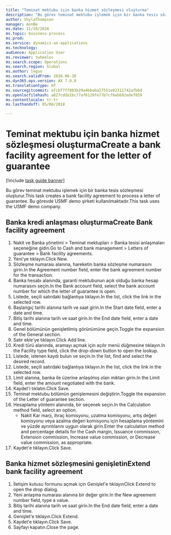 ```yaml
--- 
title: "Teminat mektubu için banka hizmet sözleşmesi oluşturma"
description: "Bu görev teminat mektubu işlemek için bir banka tesis sözleşmesi oluşturur."
author: ShylaThompson
manager: AnnBe
ms.date: 11/10/2016
ms.topic: business-process
ms.prod: 
ms.service: dynamics-ax-applications
ms.technology: 
audience: Application User
ms.reviewer: twheeloc
ms.search.scope: Operations
ms.search.region: Global
ms.author: leguo
ms.search.validFrom: 2016-06-30
ms.dyn365.ops.version: AX 7.0.0
ms.translationtype: HT
ms.sourcegitcommit: efcb77ff883b29a4bbaba27551e02311742afbbd
ms.openlocfilehash: a627cdda1bc77af6129fe77b7cf6ebb92edef859
ms.contentlocale: tr-tr
ms.lasthandoff: 05/08/2018

---
```

# <a name="create-a-bank-facility-agreement-for-the-letter-of-guarantee"></a><span data-ttu-id="146bc-103">Teminat mektubu için banka hizmet sözleşmesi oluşturma</span><span class="sxs-lookup"><span data-stu-id="146bc-103">Create a bank facility agreement for the letter of guarantee</span></span>

[!include [task guide banner](../../includes/task-guide-banner.md)]

<span data-ttu-id="146bc-104">Bu görev teminat mektubu işlemek için bir banka tesis sözleşmesi oluşturur.</span><span class="sxs-lookup"><span data-stu-id="146bc-104">This task creates a bank facility agreement to process a letter of guarantee.</span></span> <span data-ttu-id="146bc-105">Bu görevde USMF demo şirketi kullanılmaktadır.</span><span class="sxs-lookup"><span data-stu-id="146bc-105">This task uses the USMF demo company.</span></span> 


## <a name="create-bank-facility-agreement"></a><span data-ttu-id="146bc-106">Banka kredi anlaşması oluşturma</span><span class="sxs-lookup"><span data-stu-id="146bc-106">Create Bank facility agreement</span></span>
1. <span data-ttu-id="146bc-107">Nakit ve Banka yönetimi > Teminat mektupları > Banka tesisi anlaşmaları seçeneğine gidin.</span><span class="sxs-lookup"><span data-stu-id="146bc-107">Go to Cash and bank management > Letters of guarantee > Bank facility agreements.</span></span>
2. <span data-ttu-id="146bc-108">Yeni'ye tıklayın.</span><span class="sxs-lookup"><span data-stu-id="146bc-108">Click New.</span></span>
3. <span data-ttu-id="146bc-109">Sözleşme numarası alanına, hareketin banka sözleşme numarasını girin.</span><span class="sxs-lookup"><span data-stu-id="146bc-109">In the Agreement number field, enter the bank agreement number for the transaction.</span></span>
4. <span data-ttu-id="146bc-110">Banka hesabı alanında, garanti mektubunun açık olduğu banka hesap numarasını seçin.</span><span class="sxs-lookup"><span data-stu-id="146bc-110">In the Bank account field, select the bank account number for which the letter of guarantee is open.</span></span> 
5. <span data-ttu-id="146bc-111">Listede, seçili satırdaki bağlantıya tıklayın.</span><span class="sxs-lookup"><span data-stu-id="146bc-111">In the list, click the link in the selected row.</span></span>
6. <span data-ttu-id="146bc-112">Başlangıç tarihi alanına tarih ve saat girin.</span><span class="sxs-lookup"><span data-stu-id="146bc-112">In the Start date field, enter a date and time.</span></span>
7. <span data-ttu-id="146bc-113">Bitiş tarihi alanına tarih ve saat girin.</span><span class="sxs-lookup"><span data-stu-id="146bc-113">In the End date field, enter a date and time.</span></span>
8. <span data-ttu-id="146bc-114">Genel bölümünün genişletilmiş görünümüne geçin.</span><span class="sxs-lookup"><span data-stu-id="146bc-114">Toggle the expansion of the General section.</span></span>
9. <span data-ttu-id="146bc-115">Satır ekle'ye tıklayın.</span><span class="sxs-lookup"><span data-stu-id="146bc-115">Click Add line.</span></span>
10. <span data-ttu-id="146bc-116">Kredi türü alanında, aramayı açmak için açılır menü düğmesine tıklayın.</span><span class="sxs-lookup"><span data-stu-id="146bc-116">In the Facility type field, click the drop-down button to open the lookup.</span></span>
11. <span data-ttu-id="146bc-117">Listede, istenen kaydı bulun ve seçin.</span><span class="sxs-lookup"><span data-stu-id="146bc-117">In the list, find and select the desired record.</span></span>
12. <span data-ttu-id="146bc-118">Listede, seçili satırdaki bağlantıya tıklayın.</span><span class="sxs-lookup"><span data-stu-id="146bc-118">In the list, click the link in the selected row.</span></span>
13. <span data-ttu-id="146bc-119">Limit alanına, banka ile üzerine anlaşılmış olan miktarı girin.</span><span class="sxs-lookup"><span data-stu-id="146bc-119">In the Limit field, enter the amount negotiated with the bank.</span></span>
14. <span data-ttu-id="146bc-120">Kaydet'i tıklatın.</span><span class="sxs-lookup"><span data-stu-id="146bc-120">Click Save.</span></span>
15. <span data-ttu-id="146bc-121">Teminat mektubu bölümün genişlemesini değiştirin.</span><span class="sxs-lookup"><span data-stu-id="146bc-121">Toggle the expansion of the Letter of guarantee section.</span></span>
16. <span data-ttu-id="146bc-122">Hesaplama yöntemi alanında, bir seçenek seçin.</span><span class="sxs-lookup"><span data-stu-id="146bc-122">In the Calculation method field, select an option.</span></span>
    * <span data-ttu-id="146bc-123">Nakit Kar marjı, ihraç komisyonu, uzatma komisyonu, artış değeri komisyonu veya azalma değeri komisyonu için hesaplama yöntemini ve yüzde ayrıntılarını uygun olarak girin.</span><span class="sxs-lookup"><span data-stu-id="146bc-123">Enter the calculation method and percentage details for the Cash margin, Issuance commission, Extension commission, Increase value commission, or Decrease value commission, as appropriate.</span></span>   
17. <span data-ttu-id="146bc-124">Kaydet'e tıklayın.</span><span class="sxs-lookup"><span data-stu-id="146bc-124">Click Save.</span></span>

## <a name="extend-bank-facility-agreement"></a><span data-ttu-id="146bc-125">Banka hizmet sözleşmesini genişletin</span><span class="sxs-lookup"><span data-stu-id="146bc-125">Extend bank facility agreement</span></span>
1. <span data-ttu-id="146bc-126">İletişim kutusu formunu açmak için Genişlet'e tıklayın</span><span class="sxs-lookup"><span data-stu-id="146bc-126">Click Extend to open the drop dialog.</span></span>
2. <span data-ttu-id="146bc-127">Yeni anlaşma numarası alanına bir değer girin.</span><span class="sxs-lookup"><span data-stu-id="146bc-127">In the New agreement number field, type a value.</span></span>
3. <span data-ttu-id="146bc-128">Bitiş tarihi alanına tarih ve saat girin.</span><span class="sxs-lookup"><span data-stu-id="146bc-128">In the End date field, enter a date and time.</span></span>
4. <span data-ttu-id="146bc-129">Genişlet'e tıklayın.</span><span class="sxs-lookup"><span data-stu-id="146bc-129">Click Extend.</span></span>
5. <span data-ttu-id="146bc-130">Kaydet'e tıklayın.</span><span class="sxs-lookup"><span data-stu-id="146bc-130">Click Save.</span></span>
6. <span data-ttu-id="146bc-131">Sayfayı kapatın.</span><span class="sxs-lookup"><span data-stu-id="146bc-131">Close the page.</span></span>


